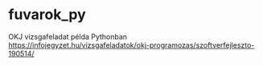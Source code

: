 # fuvarok_py
OKJ vizsgafeladat példa Pythonban
<br>
https://infojegyzet.hu/vizsgafeladatok/okj-programozas/szoftverfejleszto-190514/
